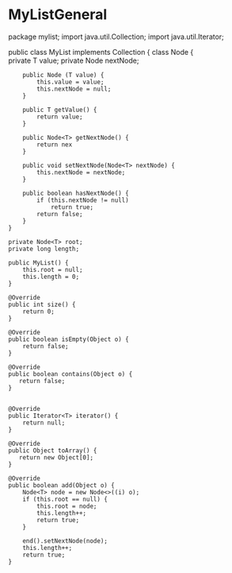# MyListGeneral
package mylist;
import java.util.Collection;
import java.util.Iterator;

public class MyList<T> implements Collection {
  class Node<T> {    
        private T value;
        private Node<T> nextNode;
        
        public Node (T value) {
            this.value = value;
            this.nextNode = null;
        }
        
        public T getValue() {
            return value;
        }
        
        public Node<T> getNextNode() {
            return nex
        }
        
        public void setNextNode(Node<T> nextNode) {
            this.nextNode = nextNode;
        }
       
        public boolean hasNextNode() {
            if (this.nextNode != null)
                return true;
            return false;
        }
    }
    
    private Node<T> root;
    private long length;
    
    public MyList() {
        this.root = null;
        this.length = 0;
    }
    
    @Override
    public int size() {
        return 0;
    }

    @Override
    public boolean isEmpty(Object o) {
        return false;
    }
    
    @Override
    public boolean contains(Object o) {
       return false;
    }


    @Override
    public Iterator<T> iterator() {
        return null;
    }

    @Override
    public Object toArray() {
       return new Object[0];  
    }

    @Override
    public boolean add(Object o) {
        Node<T> node = new Node<>((i) o);
        if (this.root == null) {
            this.root = node;
            this.length++;
            return true;
        }
        
        end().setNextNode(node);
        this.length++;
        return true;
    }
    
    
